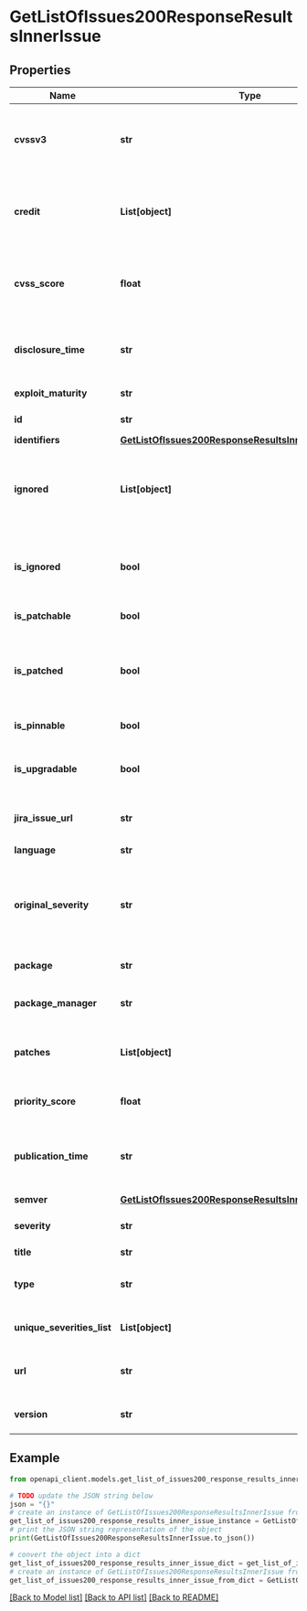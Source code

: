 # GetListOfIssues200ResponseResultsInnerIssue


## Properties

Name | Type | Description | Notes
------------ | ------------- | ------------- | -------------
**cvssv3** | **str** | The CVSS v3 string that signifies how the CVSS score was calculated (not applicable to licenses) | [optional] 
**credit** | **List[object]** | The list of people responsible for first uncovering or reporting the issue (not applicable to licenses) | [optional] 
**cvss_score** | **float** | The CVSS score that results from running the CVSSv3 string (not applicable to licenses) | [optional] 
**disclosure_time** | **str** | The date that the vulnerability was first disclosed (not applicable to licenses) | [optional] 
**exploit_maturity** | **str** | The exploit maturity of the issue | 
**id** | **str** | The identifier of the issue | 
**identifiers** | [**GetListOfIssues200ResponseResultsInnerIssueIdentifiers**](GetListOfIssues200ResponseResultsInnerIssueIdentifiers.md) |  | [optional] 
**ignored** | **List[object]** | The list of ignore rules that were applied to the issue (only present if issue was ignored and no &#x60;groupBy&#x60; in the API request) | [optional] 
**is_ignored** | **bool** | Whether the issue has been ignored (only present if there is no &#x60;groupBy&#x60; in the API request) | [optional] 
**is_patchable** | **bool** | Whether the issue can be patched | [optional] 
**is_patched** | **bool** | Whether the issue has been patched (not applicable to licenses and only present if there is no &#x60;groupBy&#x60; in the API request) | [optional] 
**is_pinnable** | **bool** | Whether the issue can be pinned | [optional] 
**is_upgradable** | **bool** | Whether the issue can be fixed by upgrading to a later version of the dependency | [optional] 
**jira_issue_url** | **str** | The link to the Jira issue attached to the vulnerability | [optional] 
**language** | **str** | The language of the issue | [optional] 
**original_severity** | **str** | The original severity status of the issue, as retrieved from Snyk Vulnerability database, before policies are applied | 
**package** | **str** | The name of the package that the issue relates to | 
**package_manager** | **str** | The package manager of the issue | [optional] 
**patches** | **List[object]** | A list of patches available for the given issue (not applicable to licenses) | [optional] 
**priority_score** | **float** | The priority score ranging between 0-1000 | [optional] 
**publication_time** | **str** | The date that the vulnerability was first published by Snyk (not applicable to licenses) | [optional] 
**semver** | [**GetListOfIssues200ResponseResultsInnerIssueSemver**](GetListOfIssues200ResponseResultsInnerIssueSemver.md) |  | [optional] 
**severity** | **str** | The severity status of the issue, after policies are applied | 
**title** | **str** | The issue title | 
**type** | **str** | The issue type, can be \&quot;vuln\&quot;, \&quot;license\&quot; | 
**unique_severities_list** | **List[object]** | A list of all severities in issue per projects | [optional] 
**url** | **str** | URL to a page containing information about the issue | 
**version** | **str** | The version of the package that the issue relates to | 

## Example

```python
from openapi_client.models.get_list_of_issues200_response_results_inner_issue import GetListOfIssues200ResponseResultsInnerIssue

# TODO update the JSON string below
json = "{}"
# create an instance of GetListOfIssues200ResponseResultsInnerIssue from a JSON string
get_list_of_issues200_response_results_inner_issue_instance = GetListOfIssues200ResponseResultsInnerIssue.from_json(json)
# print the JSON string representation of the object
print(GetListOfIssues200ResponseResultsInnerIssue.to_json())

# convert the object into a dict
get_list_of_issues200_response_results_inner_issue_dict = get_list_of_issues200_response_results_inner_issue_instance.to_dict()
# create an instance of GetListOfIssues200ResponseResultsInnerIssue from a dict
get_list_of_issues200_response_results_inner_issue_from_dict = GetListOfIssues200ResponseResultsInnerIssue.from_dict(get_list_of_issues200_response_results_inner_issue_dict)
```
[[Back to Model list]](../README.md#documentation-for-models) [[Back to API list]](../README.md#documentation-for-api-endpoints) [[Back to README]](../README.md)


